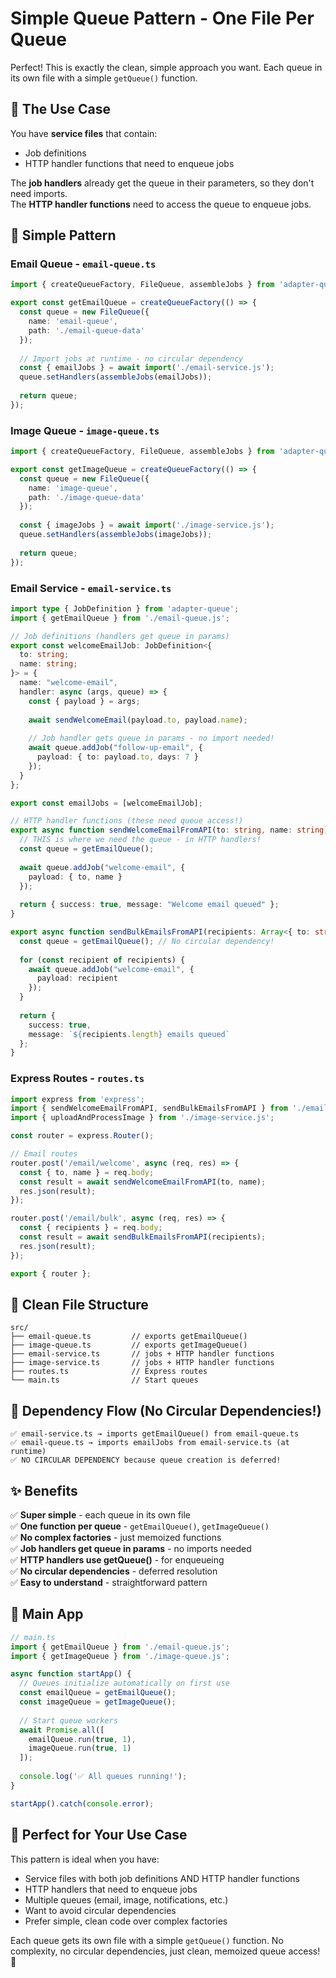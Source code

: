 # Simple Queue Pattern - One File Per Queue

Perfect! This is exactly the clean, simple approach you want. Each queue in its own file with a simple `getQueue()` function.

## 🎯 The Use Case

You have **service files** that contain:
- Job definitions 
- HTTP handler functions that need to enqueue jobs

The **job handlers** already get the queue in their parameters, so they don't need imports.  
The **HTTP handler functions** need to access the queue to enqueue jobs.

## 🚀 Simple Pattern

### Email Queue - `email-queue.ts`
```typescript
import { createQueueFactory, FileQueue, assembleJobs } from 'adapter-queue';

export const getEmailQueue = createQueueFactory(() => {
  const queue = new FileQueue({ 
    name: 'email-queue', 
    path: './email-queue-data' 
  });
  
  // Import jobs at runtime - no circular dependency
  const { emailJobs } = await import('./email-service.js');
  queue.setHandlers(assembleJobs(emailJobs));
  
  return queue;
});
```

### Image Queue - `image-queue.ts`
```typescript
import { createQueueFactory, FileQueue, assembleJobs } from 'adapter-queue';

export const getImageQueue = createQueueFactory(() => {
  const queue = new FileQueue({ 
    name: 'image-queue', 
    path: './image-queue-data' 
  });
  
  const { imageJobs } = await import('./image-service.js');
  queue.setHandlers(assembleJobs(imageJobs));
  
  return queue;
});
```

### Email Service - `email-service.ts`
```typescript
import type { JobDefinition } from 'adapter-queue';
import { getEmailQueue } from './email-queue.js';

// Job definitions (handlers get queue in params)
export const welcomeEmailJob: JobDefinition<{
  to: string;
  name: string;
}> = {
  name: "welcome-email",
  handler: async (args, queue) => {
    const { payload } = args;
    
    await sendWelcomeEmail(payload.to, payload.name);
    
    // Job handler gets queue in params - no import needed!
    await queue.addJob("follow-up-email", {
      payload: { to: payload.to, days: 7 }
    });
  }
};

export const emailJobs = [welcomeEmailJob];

// HTTP handler functions (these need queue access!)
export async function sendWelcomeEmailFromAPI(to: string, name: string) {
  // THIS is where we need the queue - in HTTP handlers!
  const queue = getEmailQueue();
  
  await queue.addJob("welcome-email", {
    payload: { to, name }
  });
  
  return { success: true, message: "Welcome email queued" };
}

export async function sendBulkEmailsFromAPI(recipients: Array<{ to: string; name: string }>) {
  const queue = getEmailQueue(); // No circular dependency!
  
  for (const recipient of recipients) {
    await queue.addJob("welcome-email", {
      payload: recipient
    });
  }
  
  return { 
    success: true, 
    message: `${recipients.length} emails queued` 
  };
}
```

### Express Routes - `routes.ts`
```typescript
import express from 'express';
import { sendWelcomeEmailFromAPI, sendBulkEmailsFromAPI } from './email-service.js';
import { uploadAndProcessImage } from './image-service.js';

const router = express.Router();

// Email routes
router.post('/email/welcome', async (req, res) => {
  const { to, name } = req.body;
  const result = await sendWelcomeEmailFromAPI(to, name);
  res.json(result);
});

router.post('/email/bulk', async (req, res) => {
  const { recipients } = req.body;
  const result = await sendBulkEmailsFromAPI(recipients);
  res.json(result);
});

export { router };
```

## 📁 Clean File Structure

```
src/
├── email-queue.ts         // exports getEmailQueue()
├── image-queue.ts         // exports getImageQueue()  
├── email-service.ts       // jobs + HTTP handler functions
├── image-service.ts       // jobs + HTTP handler functions
├── routes.ts              // Express routes
└── main.ts                // Start queues
```

## 🔧 Dependency Flow (No Circular Dependencies!)

```
✅ email-service.ts → imports getEmailQueue() from email-queue.ts
✅ email-queue.ts → imports emailJobs from email-service.ts (at runtime)
✅ NO CIRCULAR DEPENDENCY because queue creation is deferred!
```

## ✨ Benefits

✅ **Super simple** - each queue in its own file  
✅ **One function per queue** - `getEmailQueue()`, `getImageQueue()`  
✅ **No complex factories** - just memoized functions  
✅ **Job handlers get queue in params** - no imports needed  
✅ **HTTP handlers use getQueue()** - for enqueueing  
✅ **No circular dependencies** - deferred resolution  
✅ **Easy to understand** - straightforward pattern  

## 🚀 Main App

```typescript
// main.ts
import { getEmailQueue } from './email-queue.js';
import { getImageQueue } from './image-queue.js';

async function startApp() {
  // Queues initialize automatically on first use
  const emailQueue = getEmailQueue();
  const imageQueue = getImageQueue();
  
  // Start queue workers
  await Promise.all([
    emailQueue.run(true, 1),
    imageQueue.run(true, 1)
  ]);
  
  console.log('✅ All queues running!');
}

startApp().catch(console.error);
```

## 🎯 Perfect for Your Use Case

This pattern is ideal when you have:
- Service files with both job definitions AND HTTP handler functions
- HTTP handlers that need to enqueue jobs
- Multiple queues (email, image, notifications, etc.)
- Want to avoid circular dependencies
- Prefer simple, clean code over complex factories

Each queue gets its own file with a simple `getQueue()` function. No complexity, no circular dependencies, just clean, memoized queue access! 🎉